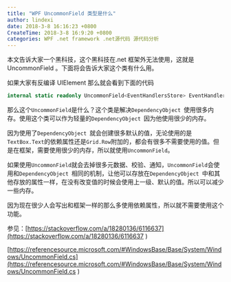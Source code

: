 ```yaml
---
title: "WPF UncommonField 类型是什么"
author: lindexi
date: 2018-3-8 16:16:23 +0800
CreateTime: 2018-3-8 16:9:20 +0800
categories: WPF .net framework .net源代码 源代码分析
---
```


本文告诉大家一个黑科技，这个黑科技在.net 框架外无法使用，这就是 UncommonField 。下面将会告诉大家这个类有什么用。

<!--more-->


<!-- csdn -->

<!-- 标签：WPF，.net framework,.net源代码,源代码分析 -->

如果大家有反编译 UIElement 那么就会看到下面的代码

```csharp
internal static readonly UncommonField<EventHandlersStore> EventHandlersStoreField = new UncommonField<EventHandlersStore>();
```

那么这个`UncommonField`是什么？这个类是解决`DependencyObject `使用很多内存。使用这个类可以作为轻量的`DependencyObject `因为他使用很少的内存。

因为使用了`DependencyObject `就会创建很多默认的值，无论使用的是`TextBox.Text`的依赖属性还是`Grid.Row`附加的，都会有很多不需要使用的值。但是在框架，需要使用很少的内存，所以就使用`UncommonField`。

如果使用`UncommonField`就会去掉很多元数据、校验、通知，`UncommonField`会使用和`DependencyObject `相同的机制，让他可以存放在`DependencyObject `中和其他存放的属性一样，在没有改变值的时候会使用上一级、默认的值。所以可以减少一些内存。

因为现在很少人会写出和框架一样的那么多使用依赖属性，所以就不需要使用这个功能。

参见：[https://stackoverflow.com/a/18280136/6116637](https://stackoverflow.com/a/18280136/6116637 )

[https://referencesource.microsoft.com/#WindowsBase/Base/System/Windows/UncommonField.cs](https://referencesource.microsoft.com/#WindowsBase/Base/System/Windows/UncommonField.cs )




